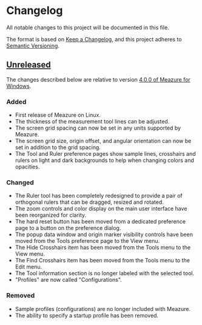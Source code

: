 # Changelog

All notable changes to this project will be documented in this file.

The format is based on [Keep a Changelog](https://keepachangelog.com/en/1.0.0/),
and this project adheres to [Semantic Versioning](https://semver.org/spec/v2.0.0.html).

## [Unreleased]

The changes described below are relative to version
[4.0.0 of Meazure for Windows](https://github.com/cthing/meazure/tree/4.0.0).

### Added

- First release of Meazure on Linux.
- The thickness of the measurement tool lines can be adjusted.
- The screen grid spacing can now be set in any units supported by Meazure.
- The screen grid size, origin offset, and angular orientation can now be set in addition to the grid spacing.
- The Tool and Ruler preference pages show sample lines, crosshairs and rulers on light and dark backgrounds
  to help when changing colors and opacities.

### Changed

- The Ruler tool has been completely redesigned to provide a pair of orthogonal rulers that can be dragged, resized
  and rotated.
- The zoom controls and color display on the main user interface have been reorganized for clarity.
- The hard reset button has been moved from a dedicated preference page to a button on the preference dialog.
- The popup data window and origin marker visibility controls have been moved from the Tools preference page to
  the View menu.
- The Hide Crosshairs item has been moved from the Tools menu to the View menu.
- The Find Crosshairs item has been moved from the Tools menu to the Edit menu.
- The Tool information section is no longer labeled with the selected tool.
- "Profiles" are now called "Configurations".

### Removed

- Sample profiles (configurations) are no longer included with Meazure.
- The ability to specify a startup profile has been removed.

[unreleased]: https://github.com/cthing/meazure-linux/compare/bb3d96a0518989782d680451fff8cc69d1005d3f...HEAD
